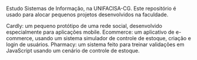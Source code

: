 Estudo Sistemas de Informação, na UNIFACISA-CG. Este repositório é usado para alocar pequenos projetos desenvolvidos na faculdade. 

Cardly: um pequeno protótipo de uma rede social, desenvolvido especialmente para aplicações mobile.
Ecommerce: um aplicativo de e-commerce, usando um sistema simulador de controle de estoque, criação e login de usuários.
Pharmacy: um sistema feito para treinar validações em JavaScript usando um cenário de controle de estoque.
